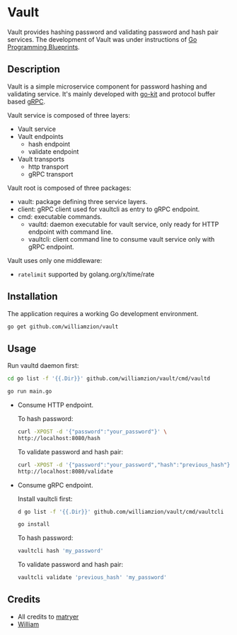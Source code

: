 # Vault

Vault provides hashing password and validating password and hash pair services. The development of Vault was under instructions of [Go Programming Blueprints](https://www.goodreads.com/book/show/32902495-go-programming-blueprints---second-edition).

## Description

Vault is a simple microservice component for password hashing and validating service. It's mainly developed with [go-kit](https://gokit.io) and protocol buffer based [gRPC](https://grpc.io/).

Vault service is composed of three layers:

- Vault service
- Vault endpoints
  - hash endpoint
  - validate endpoint
- Vault transports
  - http transport
  - gRPC transport

Vault root is composed of three packages:

- vault: package defining three service layers.
- client: gRPC client used for vaultcli as entry to gRPC endpoint.
- cmd: executable commands.
  - vaultd: daemon executable for vault service, only ready for HTTP endpoint with command line.
  - vaultcli: client command line to consume vault service only with gRPC endpoint.

Vault uses only one middleware:

- `ratelimit` supported by golang.org/x/time/rate

## Installation

The application requires a working Go development environment.

```bash
go get github.com/williamzion/vault
```

## Usage

Run vaultd daemon first:

```bash
cd go list -f '{{.Dir}}' github.com/williamzion/vault/cmd/vaultd
```

```bash
go run main.go
```

- Consume HTTP endpoint.

  To hash password:

  ```bash
  curl -XPOST -d '{"password":"your_password"}' \
  http://localhost:8080/hash
  ```

  To validate password and hash pair:

  ```bash
  curl -XPOST -d '{"password":"your_password","hash":"previous_hash"}' \
  http://localhost:8080/validate
  ```

- Consume gRPC endpoint.

  Install vaultcli first:

  ```bash
  d go list -f '{{.Dir}}' github.com/williamzion/vault/cmd/vaultcli
  ```

  ```bash
  go install
  ```

  To hash password:

  ```bash
  vaultcli hash 'my_password'
  ```

  To validate password and hash pair:

  ```bash
  vaultcli validate 'previous_hash' 'my_password'
  ```

## Credits

- All credits to [matryer](https://github.com/matryer)
- [William](https://github.com/williamzion)
